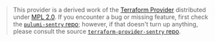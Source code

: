 > This provider is a derived work of the [Terraform Provider](https://github.com/terraform-providers/terraform-provider-sentry)
> distributed under [MPL 2.0](https://www.mozilla.org/en-US/MPL/2.0/). If you encounter a bug or missing feature,
> first check the [`pulumi-sentry` repo](/issues); however, if that doesn't turn up anything,
> please consult the source [`terraform-provider-sentry` repo](https://github.com/terraform-providers/terraform-provider-sentry/issues).
